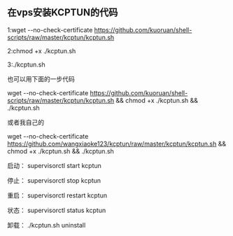 ## 在vps安装KCPTUN的代码

1:wget --no-check-certificate https://github.com/kuoruan/shell-scripts/raw/master/kcptun/kcptun.sh

2:chmod +x ./kcptun.sh

3:./kcptun.sh

也可以用下面的一步代码

wget --no-check-certificate https://github.com/kuoruan/shell-scripts/raw/master/kcptun/kcptun.sh && chmod +x ./kcptun.sh && ./kcptun.sh

或者我自己的

wget --no-check-certificate https://github.com/wangxiaoke123/kcptun/raw/master/kcptun/kcptun.sh && chmod +x ./kcptun.sh && ./kcptun.sh

启动：
supervisorctl start kcptun

停止：
supervisorctl stop kcptun

重启：
supervisorctl restart kcptun

状态：
supervisorctl status kcptun

卸载：
./kcptun.sh uninstall
